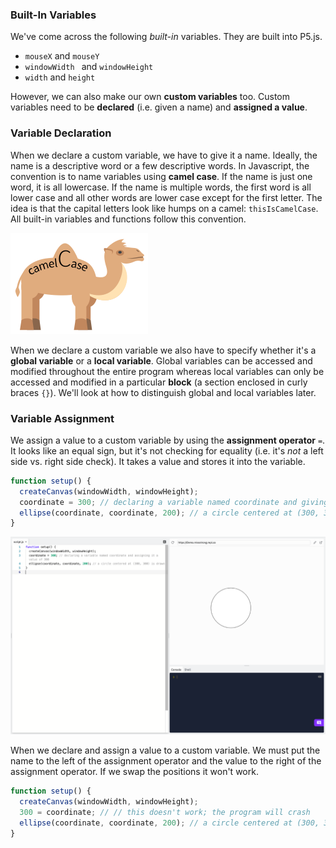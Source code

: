 ### Built-In Variables 

We've come across the following *built-in* variables. They are built into P5.js.

* `mouseX` and `mouseY`
* `windowWidth ` and `windowHeight`
* `width` and `height`

However, we can also make our own **custom variables** too. Custom variables need to be **declared** (i.e. given a name) and **assigned a value**. 

### Variable Declaration

When we declare a custom variable, we have to give it a name. Ideally, the name is a descriptive word or a few descriptive words. In Javascript, the convention is to name variables using **camel case**. If the name is just one word, it is all lowercase. If the name is multiple words, the first word is all lower case and all other words are lower case except for the first letter. The idea is that the capital letters look like humps on a camel: `thisIsCamelCase`. All built-in variables and functions follow this convention.

![](../../Images/Camel_Case.png)

When we declare a custom variable we also have to specify whether it's a **global variable** or a **local variable**. Global variables can be accessed and modified throughout the entire program whereas local variables can only be accessed and modified in a particular **block** (a section enclosed in curly braces `{}`). We'll look at how to distinguish global and local variables later.

### Variable Assignment

We assign a value to a custom variable by using the **assignment operator** `=`. It looks like an equal sign, but it's not checking for equality (i.e. it's *not* a left side vs. right side check). It takes a value and stores it into the variable.

```javascript
function setup() {
  createCanvas(windowWidth, windowHeight);
  coordinate = 300; // declaring a variable named coordinate and giving it the value of 300
  ellipse(coordinate, coordinate, 200); // a circle centered at (300, 300) is drawn
}
```
![](../../Images/Coordinate300.png)

When we declare and assign a value to a custom variable. We must put the name to the left of the assignment operator and the value to the right of the assignment operator. If we swap the positions it won't work.

```javascript
function setup() {
  createCanvas(windowWidth, windowHeight);
  300 = coordinate; // // this doesn't work; the program will crash
  ellipse(coordinate, coordinate, 200); // a circle centered at (300, 300) is drawn
}
```
